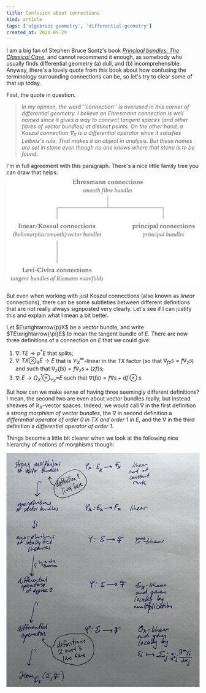 ```yaml
---
title: Confusion about connections
kind: article
tags: ['algebraic-geometry', 'differential-geometry']
created_at: 2020-05-29
---
```


I am a big fan of Stephen Bruce Sontz's book [_Principal bundles: The Classical Case_](https://www.springer.com/gp/book/9783319147642), and cannot recommend it enough, as somebody who usually finds differential geometry (a) dull, and (b) incomprehensible.
Anyway, there's a lovely quote from this book about how confusing the terminology surrounding connections can be, so let's try to clear some of that up today.

<!-- more -->

First, the quote in question.

> _In my opinion, the word ''connection'' is overused in this corner of differential geometry. I believe an Ehresmann connection is well named since it gives a way to connect tangent spaces (and other fibres of vector bundles) at distinct points. On the other hand, a Koszul connection $\nabla_X$ is a differential operator since it satisfies Leibniz's rule. That makes it an object in analysis. But these names are set in stone even though no one knows where that stone is to be found._

I'm in full agreement with this paragraph. There's a nice little family tree you can draw that helps:
![](/assets/post-images/2020-05-29-connection-confusion-family-tree.png)

But even when working with just Koszul connections (also known as _linear_ connections), there can be some subtleties between different definitions that are not really always signposted very clearly. Let's see if I can justify this and explain what I mean a bit better.

Let $E\xrightarrow{p}X$ be a vector bundle, and write $TE\xrightarrow{\pi}E$ to mean the tangent bundle of $E$. There are now three definitions of a connection on $E$ that we could give:

1. $\nabla\colon TE\to p^*E$ that splits;
2. $\nabla\colon TX\otimes_{\mathbb{R}}E\to E$ that is $\mathscr{C}_X^\infty$-linear in the $TX$ factor (so that $\nabla_{fz}s=f\nabla_zs$) and such that $\nabla_z(fs)=f\nabla_zs+(zf)s$;
3. $\nabla\colon E\to\Omega_X^1\otimes_{\mathscr{C}_X^\infty}E$ such that $\nabla(fs)=f\nabla s+\mathrm{d}f\otimes s$.

But how can we make sense of having three seemingly different definitions? I mean, the second two are even about vector bundles really, but instead sheaves of $\mathbb{R}_X$-vector spaces. Indeed, we would call $\nabla$ in the first definition a _strong morphism of vector bundles_, the $\nabla$ in second definition a _differential operator of order $0$ in $TX$ and order $1$ in $E$_, and the $\nabla$ in the third definition a _differential operator of order $1$_.

Things become a little bit clearer when we look at the following nice hierarchy of notions of morphisms though:

![](/assets/post-images/2020-05-29-connection-confusion-hierarchy.jpg)